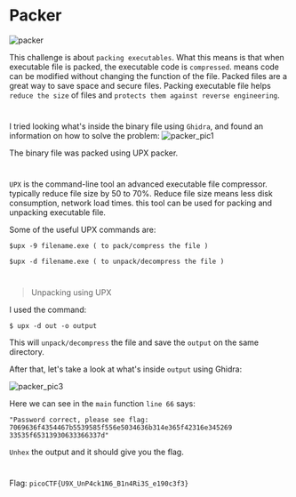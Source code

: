 # Packer
![packer](https://github.com/fzkn4/PicoCTF-2024/assets/147215607/b5077559-1171-41e4-b48a-740a0f872710)

This challenge is about `packing executables`. What this means is that when executable file is packed, the executable code is `compressed`. means code can be modified without changing the function of the file. Packed files are a great way to save space and secure files. Packing executable file helps `reduce the size` of files and `protects them against reverse engineering`.
#
I tried looking what's inside the binary file using `Ghidra`, and found an information on how to solve the problem:
![packer_pic1](https://github.com/fzkn4/PicoCTF-2024/assets/147215607/94167213-7f56-4077-9ea0-8055081b1748)

The binary file was packed using UPX packer. 
#

`UPX` is the command-line tool an advanced executable file compressor. typically reduce file size by 50 to 70%. Reduce file size means less disk consumption, network load times. this tool can be used for packing and unpacking executable file. 

Some of the useful UPX commands are:

`$upx -9 filename.exe ( to pack/compress the file )`

`$upx -d filename.exe ( to unpack/decompress the file ) `
#
> Unpacking using UPX

I used the command: 

`$ upx -d out -o output`

This will `unpack/decompress` the file and save the `output` on the same directory.

After that, let's take a look at what's inside `output` using Ghidra:

![packer_pic3](https://github.com/fzkn4/PicoCTF-2024/assets/147215607/8cd17301-421c-4b4b-9fa7-6d878b5c9e9e)

Here we can see in the `main` function `line 66` says:

`"Password correct, please see flag: 7069636f4354467b5539585f556e5034636b314e365f42316e345269 33535f65313930633366337d"` 

`Unhex` the output and it should give you the flag.
#
Flag: `picoCTF{U9X_UnP4ck1N6_B1n4Ri3S_e190c3f3}`
